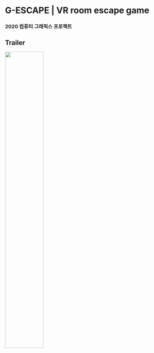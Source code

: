 # G-ESCAPE | VR room escape game
### 2020 컴퓨터 그래픽스 프로젝트
   
   
      
      
## Trailer

[<img src="https://user-images.githubusercontent.com/47638660/100569481-8d1ed200-3311-11eb-892b-533efb74d300.png" width="50%">](https://youtu.be/152jPOcxpz4)
